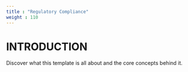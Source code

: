 ```yaml
---
title : "Regulatory Compliance"
weight : 110
---
```


# INTRODUCTION

Discover what this template is all about and the core concepts behind it.